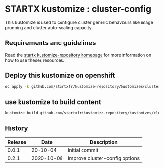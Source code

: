 # STARTX kustomize : cluster-config

This kustomize is used to configure cluster generic behaviours like image prunning and cluster auto-scaling capacity

## Requirements and guidelines

Read the [startx kustomize-repository homepage](https://startxfr.github.io/kustomize-repository) for
more information on how to use theses resources.

## Deploy this kustomize on openshift

```bash
oc apply -k github.com/startxfr/kustomize-repository/kustomizes/cluster-config
```

## use kustomize to build content

```bash
kustomize build github.com/startxfr/kustomize-repository/kustomizes/cluster-config
```

## History

| Release | Date       | Description
| ------- | ---------- | -----------------------
| 0.0.1   | 20-10-04   | Initial commit
| 0.2.1   | 2020-10-08 | Improve cluster-config options
